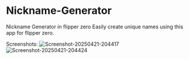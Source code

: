 # Nickname-Generator
Nickname Generator in flipper zero
Easily create unique names using this app for flipper zero.

Screenshots:
![Screenshot-20250421-204417](https://github.com/user-attachments/assets/7d08c4d7-8019-4a8f-a752-4830fd52cfdc)
![Screenshot-20250421-204424](https://github.com/user-attachments/assets/76e161c0-c15a-4e95-9d17-e67dd400126a)
